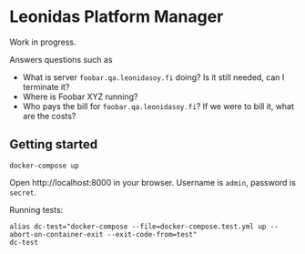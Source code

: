# Leonidas Platform Manager

Work in progress.

Answers questions such as

* What is server `foobar.qa.leonidasoy.fi` doing? Is it still needed, can I terminate it?
* Where is Foobar XYZ running?
* Who pays the bill for `foobar.qa.leonidasoy.fi`? If we were to bill it, what are the costs?

## Getting started

    docker-compose up

Open http://localhost:8000 in your browser. Username is `admin`, password is `secret`.

Running tests:

    alias dc-test="docker-compose --file=docker-compose.test.yml up --abort-on-container-exit --exit-code-from=test"
    dc-test
